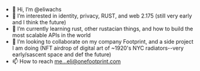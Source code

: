 - 👋 Hi, I’m @eliwachs
- 👀 I’m interested in identity, privacy, RUST, and web 2.175 (still very early and I think the future) 
- 🌱 I’m currently learning rust, other rustacian things, and how to build the most scalable APIs in the world
- 💞️ I’m looking to collaborate on my company Footprint, and a side project I am doing (NFT airdrop of digital art of ~1920's NYC radiators--very early/sascent space and def the future)
- 📫 How to reach me...eli@onefootprint.com

<!---
eliwachs/eliwachs is a ✨ special ✨ repository because its `README.md` (this file) appears on your GitHub profile.
You can click the Preview link to take a look at your changes.
--->
